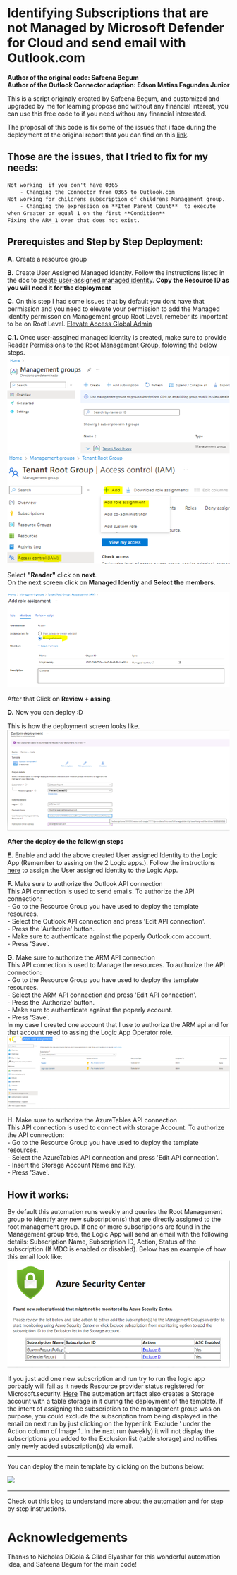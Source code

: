 # Identifying Subscriptions that are not Managed by Microsoft Defender for Cloud and send email with Outlook.com
**Author of the original code: Safeena Begum**  
**Author of the Outlook Connector adaption: Edson Matias Fagundes Junior**

This is a script originaly created by Safeena Begum, and customized and upgraded by me for learning propose and without any financial interest, you can use this free code to if you need withou any financial interested. 

The proposal of this code is fix some of the issues that i face during the deployment of the original report that you can find on this [link](https://github.com/Azure/Microsoft-Defender-for-Cloud/tree/main/Workflow%20automation/SubscriptionManagement).

## Those are the issues, that I tried to fix for my needs:
    Not working  if you don't have O365
        - Changing the Connector from O365 to Outlook.com
    Not working for childrens subscription of childrens Management group.
        - Changing the expression on **Item Parent Count**  to execute when Greater or equal 1 on the first **Condition** 
    Fixing the ARM_1 over that does not exist. 


## Prerequistes and Step by Step Deployment:

**A.** Create a resource group 

**B.** Create User Assigned Managed Identity. Follow the instructions listed in the doc to [create user-assigned managed identity](https://docs.microsoft.com/en-us/azure/active-directory/managed-identities-azure-resources/how-to-manage-ua-identity-portal#create-a-user-assigned-managed-identity). 
    **Copy the Resource ID as you will need it for the deployment**

**C.** On this step I had some issues that by default you dont have that permission and you need to elevate your permission to add the Managed identity permisson on Management group Root Level, remeber its important to be on Root Level. [Elevate Access Global Admin](https://learn.microsoft.com/en-us/azure/role-based-access-control/elevate-access-global-admin)

**C.1.** Once user-assgined managed identity is created, make sure to provide Reader Permissions to the Root Management Group, folowing the below steps.  
![Alt text](image-4.png)
![Alt text](image-6.png)  

Select **"Reader"** click on **next**.  
On the next screen click on **Managed Identiy** and **Select the members**.  

![Alt text](image-7.png)

After that Click on  **Review + assing**.
   
**D.** Now you can deploy :D

This is how the deployment screen looks like. 
![Alt text](image-1.png)

**After the deploy do the followign steps**

**E.** Enable and add the above created User assigned Identity to the Logic App (Remember to assing on the 2 Logic apps.).  Follow the instructions [here](https://docs.microsoft.com/en-us/azure/logic-apps/create-managed-service-identity#create-user-assigned-identity-in-the-azure-portal) to assign the User assigned identity to the Logic App. 

**F.** Make sure to authorize the Outlook API connection  
    This API connection is used to send emails. To authorize the API connection:  
        - Go to the Resource Group you have used to deploy the template resources.  
        - Select the Outlook API connection and press 'Edit API connection'.  
        - Press the 'Authorize' button.  
        - Make sure to authenticate against the poperly Outlook.com account.  
        - Press 'Save'. 

**G.** Make sure to authorize the ARM API connection  
    This API connection is used to Manage the resources. To authorize the API connection:  
        - Go to the Resource Group you have used to deploy the template resources.  
        - Select the ARM API connection and press 'Edit API connection'.  
        - Press the 'Authorize' button.  
        - Make sure to authenticate against the poperly account.  
        - Press 'Save'.  
    In my case I created one account that I use to authorize the ARM api and for that account need to assing the Logic App Operator role.
    ![Alt text](image.png) 

**H.** Make sure to authorize the AzureTables API connection  
    This API connection is used to connect with storage Account. To authorize the API connection:  
        - Go to the Resource Group you have used to deploy the template resources.  
        - Select the AzureTables API connection and press 'Edit API connection'.  
        - Insert the Storage Account Name and Key.  
        - Press 'Save'.

## How it works: 
By default this automation runs weekly and queries the Root Management group to identify any new subscription(s) that are directly assigned to the root management group. 
If one or more subscriptions are found in the Management group tree, the Logic App will send an email with the following details: Subscription Name, Subscription ID, Action, Status of the subscription (If MDC is enabled or disabled). Below has an example of how this email look like:
![Alt text](image-8.png)  

If you just add one new subscription and run try to run the logic app porbably will fail as it needs Resource provider status registered for Microsoft.security. [Here](https://learn.microsoft.com/en-us/answers/questions/1251839/how-to-register-subscription-to-microsoft-security)
The automation artifact also creates a Storage account with a table storage in it during the deployment of the template. If the intent of assigning the subscription to the management group was on purpose, you could exclude the subscription from being displayed in the email on next run by just clicking on the hyperlink ‘Exclude <subscriptionname>’ under the Action column of Image 1. 
In the next run (weekly) it will not display the subscriptions you added to the Exclusion list (table storage) and notifies only newly added subscription(s) via email. 

***

You can deploy the main template by clicking on the buttons below:

<a href="https://portal.azure.com/#create/Microsoft.Template/uri/https%3A%2F%2Fraw.githubusercontent.com%2FN1oks%2FAzure%2Fmain%2FAzure%20Defender%20Report%20with%20Outlook.com%2FREPORT_Defender_OUTLOOK.json" target="_blank">
    <img src="https://aka.ms/deploytoazurebutton"/>
</a> 

***
Check out this [blog](https://techcommunity.microsoft.com/t5/azure-security-center/identifying-subscriptions-that-are-not-managed-by-azure-security/ba-p/2111408) to understand more about the automation and for step by step instructions. 

# Acknowledgements
Thanks to Nicholas DiCola & Gilad Elyashar for this wonderful automation idea, and Safeena Begum for the main code! <br>
